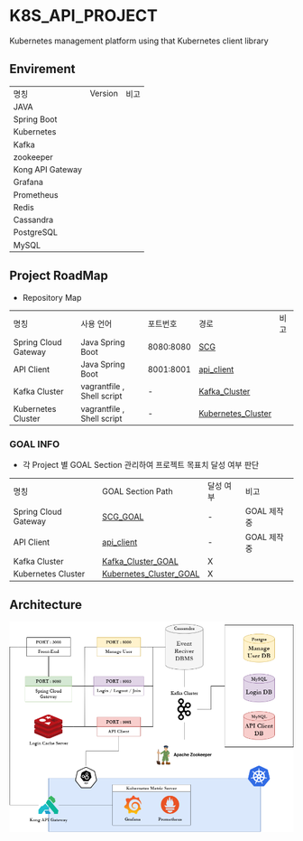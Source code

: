 # K8S_API_PROJECT
Kubernetes management platform using that Kubernetes client library

## **Envirement**
||||
|--|--|--|
|명칭|Version|비고|
|JAVA|||
|Spring Boot|||
|Kubernetes|||
|Kafka|||
|zookeeper|||
|Kong API Gateway|||
|Grafana|||
|Prometheus|||
|Redis|||
|Cassandra|||
|PostgreSQL|||
|MySQL|||

## **Project RoadMap**
- Repository Map

||||||
|--|--|--|--|--|
|명칭|사용 언어|포트번호|경로|비고|
|Spring Cloud Gateway|Java Spring Boot|8080:8080|[SCG](./scg/)||
|API Client|Java Spring Boot|8001:8001|[api_client](./api_client/)||
|Kafka Cluster|vagrantfile , Shell script| - |[Kafka_Cluster](./Kafka_Cluster/)||
|Kubernetes Cluster|vagrantfile , Shell script| - |[Kubernetes_Cluster](./Kubernetes_Cluster/)||

### **GOAL INFO**
- 각 Project 별 GOAL Section 관리하여 프로젝트 목표치 달성 여부 판단

|||||
|--|--|--|--|
|명칭|GOAL Section Path|달성 여부|비고|
|Spring Cloud Gateway|[SCG_GOAL]()|-|GOAL 제작중|
|API Client|[api_client]()|-|GOAL 제작중|
|Kafka Cluster|[Kafka_Cluster_GOAL](./Kafka_Cluster/README.md/#goal)|X||
|Kubernetes Cluster|[Kubernetes_Cluster_GOAL](./Kubernetes_Cluster/README.md/#goal)|X||

## **Architecture**

![K8S_Mangement_Platform][K8S_Mangement_Platform]

[K8S_Mangement_Platform]:./images/K8S_Mangement_Platform.png